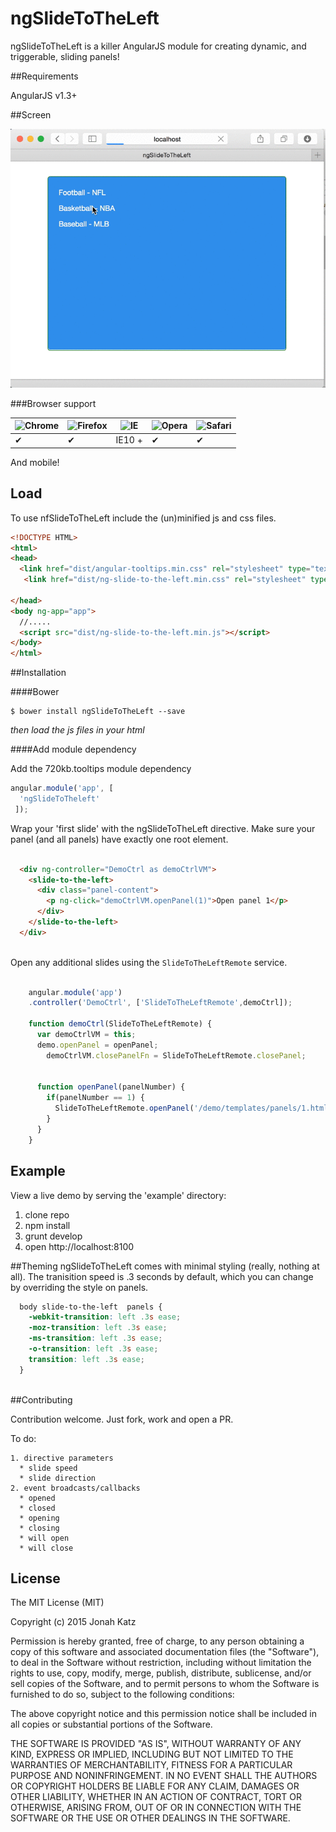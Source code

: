 ngSlideToTheLeft
==================
ngSlideToTheLeft is a killer AngularJS module for creating dynamic, and triggerable, sliding panels!

##Requirements


AngularJS v1.3+

##Screen

![Demo](https://raw.githubusercontent.com/jonah-katz/ngSlideToTheLeft/master/demo_animation.gif)

###Browser support


![Chrome](https://raw.github.com/alrra/browser-logos/master/chrome/chrome_48x48.png) | ![Firefox](https://raw.github.com/alrra/browser-logos/master/firefox/firefox_48x48.png) | ![IE](https://raw.github.com/alrra/browser-logos/master/internet-explorer/internet-explorer_48x48.png) | ![Opera](https://raw.github.com/alrra/browser-logos/master/opera/opera_48x48.png) | ![Safari](https://raw.github.com/alrra/browser-logos/master/safari/safari_48x48.png)
--- | --- | --- | --- | --- |
 ✔ | ✔ | IE10 + | ✔ | ✔ |

And mobile!

## Load

To use nfSlideToTheLeft include the (un)minified js and css files.
```html
<!DOCTYPE HTML>
<html>
<head>
  <link href="dist/angular-tooltips.min.css" rel="stylesheet" type="text/css" />
   <link href="dist/ng-slide-to-the-left.min.css" rel="stylesheet" type="text/css" >

</head>
<body ng-app="app">
  //.....
  <script src="dist/ng-slide-to-the-left.min.js"></script>
</body>
</html>
```

##Installation

####Bower

```
$ bower install ngSlideToTheLeft --save
```

_then load the js files in your html_

####Add module dependency

Add the 720kb.tooltips module dependency

```js
angular.module('app', [
  'ngSlideToTheleft'
 ]);
```

Wrap your 'first slide' with the ngSlideToTheLeft directive. Make sure your panel (and all panels) have exactly one root element.

```html

  <div ng-controller="DemoCtrl as demoCtrlVM">
    <slide-to-the-left>
      <div class="panel-content">
        <p ng-click="demoCtrlVM.openPanel(1)">Open panel 1</p>
      </div>
    </slide-to-the-left>
  </div>
  
```

Open any additional slides using the `SlideToTheLeftRemote` service.

```js

	angular.module('app')
	.controller('DemoCtrl', ['SlideToTheLeftRemote',demoCtrl]);
	
	function demoCtrl(SlideToTheLeftRemote) {
	  var demoCtrlVM = this;
	  demo.openPanel = openPanel;
		demoCtrlVM.closePanelFn = SlideToTheLeftRemote.closePanel;

	  
	  function openPanel(panelNumber) {
	    if(panelNumber == 1) {
	      SlideToTheLeftRemote.openPanel('/demo/templates/panels/1.html',{data: 'came from panel 0');
	    }
	  }
	}

```


## Example

  View a live demo by serving the 'example' directory:
  
  1. clone repo
  2. npm install
  3. grunt develop
  4. open http://localhost:8100 

##Theming
ngSlideToTheLeft comes with minimal styling (really, nothing at all). The tranisition speed is .3 seconds by default, which you can change by overriding the style on panels.

```css
  body slide-to-the-left  panels {
  	-webkit-transition: left .3s ease;
  	-moz-transition: left .3s ease;
  	-ms-transition: left .3s ease;
  	-o-transition: left .3s ease;
  	transition: left .3s ease;
  }
  
```

##Contributing

Contribution welcome. Just fork, work and open a PR.
  
   To do:
    
    1. directive parameters
      * slide speed
      * slide direction
    2. event broadcasts/callbacks
      * opened
      * closed
      * opening
      * closing
      * will open
      * will close



## License

The MIT License (MIT)

Copyright (c) 2015 Jonah Katz

Permission is hereby granted, free of charge, to any person obtaining a copy of this software and associated documentation files (the "Software"), to deal in the Software without restriction, including without limitation the rights to use, copy, modify, merge, publish, distribute, sublicense, and/or sell copies of the Software, and to permit persons to whom the Software is furnished to do so, subject to the following conditions:

The above copyright notice and this permission notice shall be included in all copies or substantial portions of the Software.

THE SOFTWARE IS PROVIDED "AS IS", WITHOUT WARRANTY OF ANY KIND, EXPRESS OR IMPLIED, INCLUDING BUT NOT LIMITED TO THE WARRANTIES OF MERCHANTABILITY, FITNESS FOR A PARTICULAR PURPOSE AND NONINFRINGEMENT. IN NO EVENT SHALL THE AUTHORS OR COPYRIGHT HOLDERS BE LIABLE FOR ANY CLAIM, DAMAGES OR OTHER LIABILITY, WHETHER IN AN ACTION OF CONTRACT, TORT OR OTHERWISE, ARISING FROM, OUT OF OR IN CONNECTION WITH THE SOFTWARE OR THE USE OR OTHER DEALINGS IN THE SOFTWARE.
